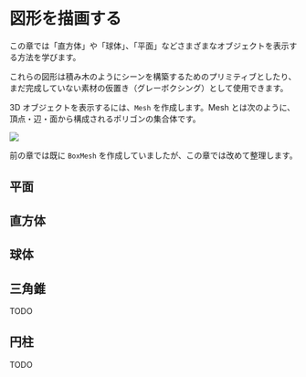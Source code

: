 図形を描画する
==========

この章では「直方体」や「球体」、「平面」などさまざまなオブジェクトを表示する方法を学びます。

これらの図形は積み木のようにシーンを構築するためのプリミティブとしたり、まだ完成していない素材の仮置き（グレーボクシング）として使用できます。

3D オブジェクトを表示するには、`Mesh` を作成します。Mesh とは次のように、頂点・辺・面から構成されるポリゴンの集合体です。

![](img/3-shapes-1.png)

前の章では既に `BoxMesh` を作成していましたが、この章では改めて整理します。

平面
----------

直方体
----------


球体
----------


三角錐
----------

TODO

円柱
----------

TODO
